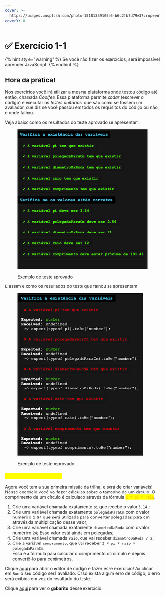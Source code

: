 ```yaml
---
cover: >-
  https://images.unsplash.com/photo-1518133910546-b6c2fb7d79e3?crop=entropy&cs=srgb&fm=jpg&ixid=M3wxOTcwMjR8MHwxfHNlYXJjaHwxfHxtYXRofGVufDB8fHx8MTY4OTAwMzAyMnww&ixlib=rb-4.0.3&q=85
coverY: 0
---
```


# ✅ Exercício 1-1

{% hint style="warning" %}
Se você não fizer os exercícios, será impossível aprender JavaScript.
{% endhint %}

## Hora da prática!

Nos exercícios você irá utilizar a mesma plataforma onde testou código até então, chamada _Coolfee_. Essa plataforma permite _codar_ (escrever o código) e executar os _testes unitários_, que são como se fossem um avaliador, que diz se você passou em todos os requisitos do código ou não, e onde falhou.

Veja abaixo como os resultados do teste aprovado se apresentam:

<figure><img src="../../.gitbook/assets/image.png" alt=""><figcaption><p>Exemplo de teste aprovado</p></figcaption></figure>

E assim é como os resultados do teste que falhou se apresentam:

<figure><img src="../../.gitbook/assets/image (1).png" alt=""><figcaption><p>Exemplo de teste reprovado</p></figcaption></figure>

### <mark style="color:yellow;">\[A] Tamanho do círculo</mark>

Agora você tem a sua primeira missão da trilha, e será de criar variáveis! Nesse exercício você vai fazer cálculos sobre o tamanho de um círculo. O comprimento de um círculo é calculado através da fórmula <mark style="color:orange;">`2 * pi * raio`</mark>.

1. Crie uma variável chamada exatamente `pi` que recebe o valor `3.14` ;
2. Crie uma variável chamada exatamente `polegadaParaCm` com o valor numérico `2.54` que será utilizada para converter polegadas para cm através da multiplicação desse valor;
3. Crie uma variável chamada exatamente `diametroDaRoda` com o valor numérico `24`; Esse valor está ainda em polegadas;
4. Crie uma variável chamada `raio`, que vai receber `diametroDaRoda / 2`;
5. Crie a variável `comprimento`, que vai receber `2 * pi * raio * polegadaParaCm`.\
   Essa é a fórmula para calcular o comprimento do círculo e depois convertê-lo para centímetros.

Clique [aqui](https://esta.la/jMV) para abrir o editor de código e fazer esse exercício! Ao clicar em `Run` o seu código será avaliado. Caso exista algum erro de código, o erro será exibido em vez do resultado do teste.

Clique [aqui](https://esta.la/D49) para ver o **gabarito** desse exercício.
